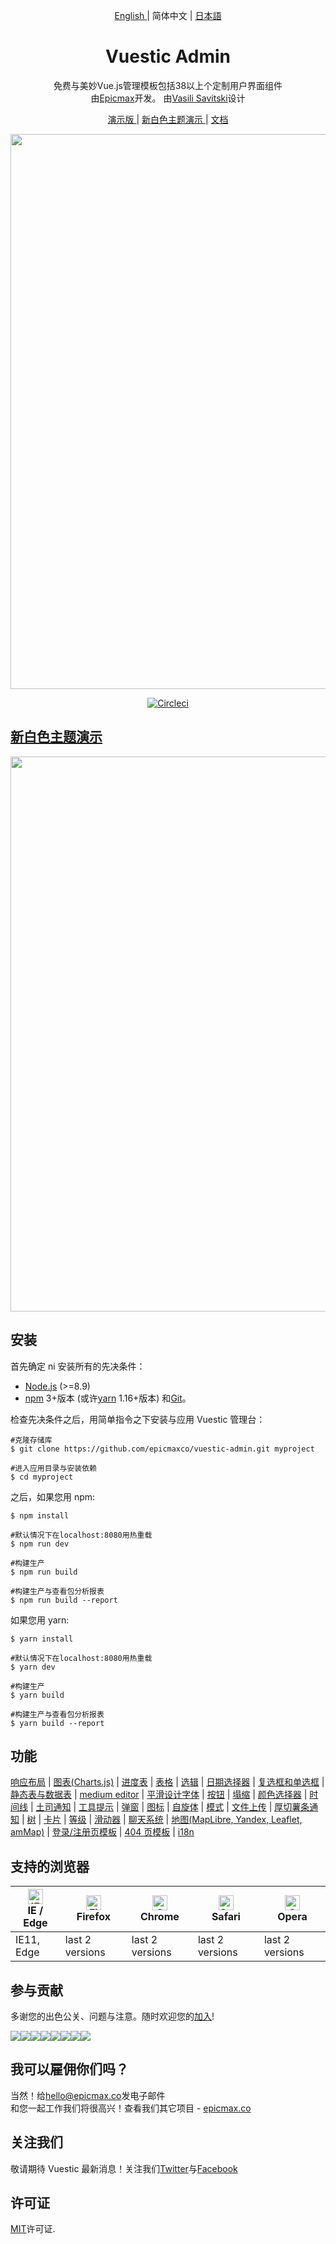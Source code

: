 <p align="center">
  <a href="./README.md"> English </a> | 简体中文 | <a href="./README.ja-JP.md"> 日本語 </a>
</p>

<h1 align="center"> Vuestic Admin </h1>

<p align="center">
  免费与美妙Vue.js管理模板包括38以上个定制用户界面组件</br>
  由<a href="https://epicmax.co">Epicmax</a>开发。
  由<a href="#">Vasili Savitski</a>设计
</p>

<p align="center">
  <a href="https://vuestic.epicmax.co"> 演示版 </a> | <a href="[THEME_URL]"> 新白色主题演示 </a> | <a href="https://github.com/epicmaxco/vuestic-admin/wiki"> 文档 </a>
</p>

<p align="center">
  <a href="https://vuestic.epicmax.co" target="_blank">
    <img src="https://i.imgur.com/hVxoYQM.jpg" align="center" width="888px"/>
  </a>
</p>

<p align="center">
  <a href="https://circleci.com/gh/epicmaxco/vuestic-admin">
    <img src="https://img.shields.io/circleci/build/github/epicmaxco/vuestic-admin/master" alt="Circleci">
  </a>
</p>

<h2>
  <a href="[THEME_URL]" target="_blank">
    新白色主题演示
  </a>
</h2>

<p align="center">
  <a href="[THEME_URL]" target="_blank">
    <img src="https://i.imgur.com/DnFcrjD.png" align="center" width="888px"/>
  </a>
</p>

## 安装

首先确定 ni 安装所有的先决条件：

- [Node.js](https://nodejs.org/en/) (>=8.9)
- [npm](https://www.npmjs.com/get-npm) 3+版本 (或许[yarn](https://yarnpkg.com/lang/en/docs/install/#mac-stable) 1.16+版本) 和[Git](https://git-scm.com/)。

检查先决条件之后，用简单指令之下安装与应用 Vuestic 管理台：

```
#克隆存储库
$ git clone https://github.com/epicmaxco/vuestic-admin.git myproject

#进入应用目录与安装依赖
$ cd myproject

```

之后，如果您用 npm:

```
$ npm install

#默认情况下在localhost:8080用热重载
$ npm run dev

#构建生产
$ npm run build

#构建生产与查看包分析报表
$ npm run build --report
```

如果您用 yarn:

```
$ yarn install

#默认情况下在localhost:8080用热重载
$ yarn dev

#构建生产
$ yarn build

#构建生产与查看包分析报表
$ yarn build --report
```

## 功能

[响应布局](https://vuestic.epicmax.co/#/admin/dashboard) |
[图表(Charts.js)](https://vuestic.epicmax.co/#/admin/statistics/charts) |
[进度表](https://vuestic.epicmax.co/#/admin/statistics/progress-bars) |
[表格](https://vuestic.epicmax.co/#/admin/forms/form-elements) |
[选辑](https://vuestic.epicmax.co/#/admin/forms/form-elements) |
[日期选择器](https://vuestic.epicmax.co/#/admin/forms/form-elements) |
[复选框和单选框](https://vuestic.epicmax.co/#/admin/forms/form-elements) |
[静态表与数据表](https://vuestic.epicmax.co/#/admin/tables/data) |
[medium editor](https://vuestic.epicmax.co/#/admin/forms/medium-editor) |
[平滑设计字体](https://vuestic.epicmax.co/#/admin/ui/typography) |
[按钮](https://vuestic.epicmax.co/#/admin/ui/buttons) |
[塌缩](https://vuestic.epicmax.co/#/admin/ui/collapses) |
[颜色选择器](https://vuestic.epicmax.co/#/admin/ui/color-pickers) |
[时间线](https://vuestic.epicmax.co/#/admin/ui/timelines) |
[土司通知](https://vuestic.epicmax.co/#/admin/ui/notifications) |
[工具提示](https://vuestic.epicmax.co/#/admin/ui/popovers) |
[弹窗](https://vuestic.epicmax.co/#/admin/ui/popovers) |
[图标](https://vuestic.epicmax.co/#/admin/ui/icons/) |
[自旋体](https://vuestic.epicmax.co/#/admin/ui/spinners) |
[模式](https://vuestic.epicmax.co/#/admin/ui/modals) |
[文件上传](https://vuestic.epicmax.co/#/admin/ui/file-upload) |
[厚切薯条通知](https://vuestic.epicmax.co/#/admin/ui/chips) |
[树](https://vuestic.epicmax.co/#/admin/ui/tree-view) |
[卡片](https://vuestic.epicmax.co/#/admin/ui/cards) |
[等级](https://vuestic.epicmax.co/#/admin/ui/rating) |
[滑动器](https://vuestic.epicmax.co/#/admin/ui/sliders) |
[聊天系统](https://vuestic.epicmax.co/#/admin/ui/chat) |
[地图(MapLibre, Yandex, Leaflet, amMap)](https://vuestic.epicmax.co/#/admin/maps/maplibre-maps) |
[登录/注册页模板](https://vuestic.epicmax.co/#/auth/login) |
[404 页模板](https://vuestic.epicmax.co/#/admin/pages/404-pages) |
[i18n](https://vuestic.epicmax.co/#/admin/dashboard)

## 支持的浏览器

| [<img src="https://raw.githubusercontent.com/alrra/browser-logos/master/src/edge/edge_48x48.png" alt="IE / Edge" width="24px" height="24px" />](http://godban.github.io/browsers-support-badges/)</br>IE / Edge | [<img src="https://raw.githubusercontent.com/alrra/browser-logos/master/src/firefox/firefox_48x48.png" alt="Firefox" width="24px" height="24px" />](http://godban.github.io/browsers-support-badges/)</br>Firefox | [<img src="https://raw.githubusercontent.com/alrra/browser-logos/master/src/chrome/chrome_48x48.png" alt="Chrome" width="24px" height="24px" />](http://godban.github.io/browsers-support-badges/)</br>Chrome | [<img src="https://raw.githubusercontent.com/alrra/browser-logos/master/src/safari/safari_48x48.png" alt="Safari" width="24px" height="24px" />](http://godban.github.io/browsers-support-badges/)</br>Safari | [<img src="https://raw.githubusercontent.com/alrra/browser-logos/master/src/opera/opera_48x48.png" alt="Opera" width="24px" height="24px" />](http://godban.github.io/browsers-support-badges/)</br>Opera |
| --------------------------------------------------------------------------------------------------------------------------------------------------------------------------------------------------------------- | ----------------------------------------------------------------------------------------------------------------------------------------------------------------------------------------------------------------- | ------------------------------------------------------------------------------------------------------------------------------------------------------------------------------------------------------------- | ------------------------------------------------------------------------------------------------------------------------------------------------------------------------------------------------------------- | --------------------------------------------------------------------------------------------------------------------------------------------------------------------------------------------------------- |
| IE11, Edge                                                                                                                                                                                                      | last 2 versions                                                                                                                                                                                                   | last 2 versions                                                                                                                                                                                               | last 2 versions                                                                                                                                                                                               | last 2 versions                                                                                                                                                                                           |

## 参与贡献

多谢您的出色公关、问题与注意。随时欢迎您的[加入](https://github.com/epicmaxco/vuestic-admin/blob/master/.github/CONTRIBUTING.md)!

[![](https://sourcerer.io/fame/smartapant/epicmaxco/vuestic-admin/images/0)](https://sourcerer.io/fame/smartapant/epicmaxco/vuestic-admin/links/0)[![](https://sourcerer.io/fame/smartapant/epicmaxco/vuestic-admin/images/1)](https://sourcerer.io/fame/smartapant/epicmaxco/vuestic-admin/links/1)[![](https://sourcerer.io/fame/smartapant/epicmaxco/vuestic-admin/images/2)](https://sourcerer.io/fame/smartapant/epicmaxco/vuestic-admin/links/2)[![](https://sourcerer.io/fame/smartapant/epicmaxco/vuestic-admin/images/3)](https://sourcerer.io/fame/smartapant/epicmaxco/vuestic-admin/links/3)[![](https://sourcerer.io/fame/smartapant/epicmaxco/vuestic-admin/images/4)](https://sourcerer.io/fame/smartapant/epicmaxco/vuestic-admin/links/4)[![](https://sourcerer.io/fame/smartapant/epicmaxco/vuestic-admin/images/5)](https://sourcerer.io/fame/smartapant/epicmaxco/vuestic-admin/links/5)[![](https://sourcerer.io/fame/smartapant/epicmaxco/vuestic-admin/images/6)](https://sourcerer.io/fame/smartapant/epicmaxco/vuestic-admin/links/6)[![](https://sourcerer.io/fame/smartapant/epicmaxco/vuestic-admin/images/7)](https://sourcerer.io/fame/smartapant/epicmaxco/vuestic-admin/links/7)

## 我可以雇佣你们吗？

当然！给[hello@epicmax.co](mailto:hello@epicmax.co)发电子邮件 </br>
和您一起工作我们将很高兴！查看我们其它项目 - [epicmax.co](https://epicmax.co)

## 关注我们

敬请期待 Vuestic 最新消息！关注我们[Twitter](https://twitter.com/epicmaxco)与[Facebook](https://facebook.com/epicmaxco)

## 许可证

[MIT](https://github.com/epicmaxco/vuestic-admin/blob/master/LICENSE)许可证.

